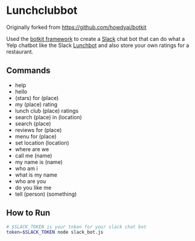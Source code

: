 # Lunchclubbot

Originally forked from <https://github.com/howdyai/botkit>

Used the [botkit framework](https://github.com/howdyai/botkit) to create a [Slack](https://slack.com/) chat bot that can do what a Yelp chatbot like the Slack [Lunchbot](https://naaaaaaps.slack.com/apps/A1605411B-lunchbot) and also store your own ratings for a restaurant.

## Commands

* help
* hello
* (stars) for (place)
* my (place) rating
* lunch club (place) ratings
* search (place) in (location)
* search (place)
* reviews for (place)
* menu for (place)
* set location (location)
* where are we
* call me (name)
* my name is (name)
* who am i
* what is my name
* who are you
* do you like me
* tell (person) (something)

## How to Run

```bash
# $SLACK_TOKEN is your token for your slack chat bot
token=$SLACK_TOKEN node slack_bot.js
```